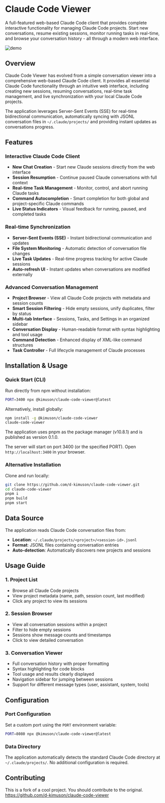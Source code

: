 # Claude Code Viewer

A full-featured web-based Claude Code client that provides complete interactive functionality for managing Claude Code projects. Start new conversations, resume existing sessions, monitor running tasks in real-time, and browse your conversation history - all through a modern web interface.

![demo](./docs/assets/claude-code-viewer-demo-min.gif)

## Overview

Claude Code Viewer has evolved from a simple conversation viewer into a comprehensive web-based Claude Code client. It provides all essential Claude Code functionality through an intuitive web interface, including creating new sessions, resuming conversations, real-time task management, and live synchronization with your local Claude Code projects.

The application leverages Server-Sent Events (SSE) for real-time bidirectional communication, automatically syncing with JSONL conversation files in `~/.claude/projects/` and providing instant updates as conversations progress.

## Features

### Interactive Claude Code Client

- **New Chat Creation** - Start new Claude sessions directly from the web interface
- **Session Resumption** - Continue paused Claude conversations with full context
- **Real-time Task Management** - Monitor, control, and abort running Claude tasks
- **Command Autocompletion** - Smart completion for both global and project-specific Claude commands
- **Live Status Indicators** - Visual feedback for running, paused, and completed tasks

### Real-time Synchronization

- **Server-Sent Events (SSE)** - Instant bidirectional communication and updates
- **File System Monitoring** - Automatic detection of conversation file changes
- **Live Task Updates** - Real-time progress tracking for active Claude sessions
- **Auto-refresh UI** - Instant updates when conversations are modified externally

### Advanced Conversation Management

- **Project Browser** - View all Claude Code projects with metadata and session counts
- **Smart Session Filtering** - Hide empty sessions, unify duplicates, filter by status
- **Multi-tab Interface** - Sessions, Tasks, and Settings in an organized sidebar
- **Conversation Display** - Human-readable format with syntax highlighting and tool usage
- **Command Detection** - Enhanced display of XML-like command structures
- **Task Controller** - Full lifecycle management of Claude processes

## Installation & Usage

### Quick Start (CLI)

Run directly from npm without installation:

```bash
PORT=3400 npx @kimuson/claude-code-viewer@latest
```

Alternatively, install globally:

```bash
npm install -g @kimuson/claude-code-viewer
claude-code-viewer
```

The application uses pnpm as the package manager (v10.8.1) and is published as version 0.1.0.

The server will start on port 3400 (or the specified PORT). Open `http://localhost:3400` in your browser.

### Alternative Installation

Clone and run locally:

```bash
git clone https://github.com/d-kimuson/claude-code-viewer.git
cd claude-code-viewer
pnpm i
pnpm build
pnpm start
```

## Data Source

The application reads Claude Code conversation files from:

- **Location**: `~/.claude/projects/<project>/<session-id>.jsonl`
- **Format**: JSONL files containing conversation entries
- **Auto-detection**: Automatically discovers new projects and sessions

## Usage Guide

### 1. Project List

- Browse all Claude Code projects
- View project metadata (name, path, session count, last modified)
- Click any project to view its sessions

### 2. Session Browser  

- View all conversation sessions within a project
- Filter to hide empty sessions
- Sessions show message counts and timestamps
- Click to view detailed conversation

### 3. Conversation Viewer

- Full conversation history with proper formatting
- Syntax highlighting for code blocks
- Tool usage and results clearly displayed
- Navigation sidebar for jumping between sessions
- Support for different message types (user, assistant, system, tools)

## Configuration

### Port Configuration

Set a custom port using the `PORT` environment variable:

```bash
PORT=8080 npx @kimuson/claude-code-viewer@latest
```

### Data Directory

The application automatically detects the standard Claude Code directory at `~/.claude/projects/`. No additional configuration is required.


## Contributing

This is a fork of a cool project.  You should contribute to the original. https://github.com/d-kimuson/claude-code-viewer